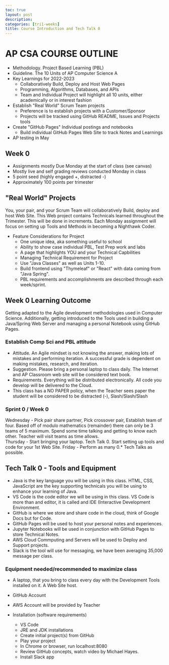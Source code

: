 ```yaml
---
toc: true
layout: post
description: 
categories: [tri1-weeks]
title: Course Introduction and Tech Talk 0
---
```


# AP CSA COURSE OUTLINE
- Methodology.  Project Based Learning (PBL)
- Guideline. The 10 Units of AP Computer Science A
- Key Learnings for 2022-2023
    - Collaboratively Build, Deploy and Host Web Pages
    - Programming, Algorithms, Databases, and APIs
    - Team and Individual Project will highlight all 10 units, either academically or in interest fashion
- Establish "Real World” Scrum Team projects
    - Preference is to establish projects with a Customer/Sponsor
    - Projects will be tracked using GitHub README, Issues and Projects tools
- Create "GitHub Pages" Individual postings and notebooks
    - Build individual GitHub Pages Web Site to track Notes and Learnings
- AP testing in May

## Week 0
- Assignments mostly Due Monday at the start of class (see canvas)
- Mostly live and self grading reviews conducted Monday in class
- 5 point seed (highly engaged +, distracted -)
- Approximately 100 points per trimester

## "Real World" Projects
You, your pair, and your Scrum Team will collaboratively Build, deploy and host Web Site.  This Web project contains Technicals learned throughout the Trimester.  This will be done in increments.  Each Monday assignment will focus on setting up Tools and Methods in becoming a Nighthawk Coder.

- Feature Considerations for Project
    - One unique idea, aka something useful to school
    - Ability to show case individual PBL, Test Prep work and labs
    - A page that highlights YOU and your Technical Capbilities
    - Managing Technical Requirement for Project
    - Use "Java Classes" as well as Units 1-10.
    - Build frontend using "Thymeleaf" or "React" with data coming from "Java Spring".
    - PBL requirements and accomplishments are described through each week/sprint.

## Week 0 Learning Outcome
Getting adapted to the Agile development methodologies used in Computer Science.  Additionally, getting introduced to the Tools used in building a Java/Spring Web Server and managing a personal Notebook using GitHub Pages.

### Establish Comp Sci and PBL attitude
- Attitude.  An Agile mindset is not knowing the answer, making lots of mistakes and performing iteration.  A successful grade is dependent on making mistakes, research, and iteration.
- Suggestion. Please bring a personal laptop to class daily.  The Internet and AP Classroom web site will  be considered text book.  
- Requirements. Everything will be distributed electronically.  All code you develop will be delivered to the Cloud.  
- This class has a NO PAPER policy, when the Teacher sees paper the student will be considered to be distracted (-), Slash/Slash/Slash

### Sprint 0 / Week 0
Wednesday - Pick pair share partner, Pick crossover pair, Establish team of four.  Based off of modulo mathematics (remainder) there can only be 3 teams of 5 maximum.   Spend some time talking and getting to know each other.  Teacher will visit teams as time allows.  
Thursday - Start bringing your laptop.  Tech Talk 0.  Start setting up tools and code for your 1st Web Site.
Friday - Perform as many 0.* Tech Talks as possible.

## Tech Talk 0 - Tools and Equipment
- Java is the key language you will be using in this class.  HTML, CSS, JavaScript are the key supporting technicals you will be using to enhance your learning of Java. 
- VS Code is the code editor we will be using in this class.  VS Code is more than and editor, it is called and IDE (Interactive Development Environment. 
- GitHub is where we store and share code in the cloud, think of Google Docs but for Code. 
- GitHub Pages will be used to host your personal notes and experiences.
- Jupyter Notebooks will be used in conjunction with GitHub Pages to store Technical Notes.
- AWS Cloud Commputing and Servers will be used to Deploy and Support projects.
- Slack is the tool will use for messaging, we have been averaging 35,000 message per class.

### Equipment needed/recommended to maximize class
- A laptop, that you bring to class every day with the Development Tools installed on it.
A Web Site host.
- GitHub Account
- AWS Account will be provided by Teacher

- Installation (software requirements)
    - VS Code 
    - JRE and JDK installations
    - Create initial project(s) from GitHub
    - Play your project
    - In Chrome or browser, run localhost:8080
    - Review GitHub concepts, watch video by Michael Hayes.
    - Install Slack app